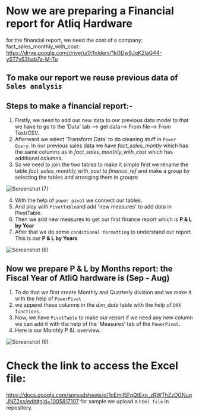 # Now we are preparing a Financial report for Atliq Hardware 
for the financial report, we need the cost of a company:
fact_sales_monthly_with_cost: https://drive.google.com/drive/u/0/folders/1kODw9JqK2IaG44-yST7vS3hab7a-M-Tu

## To make our report we reuse previous data of ```Sales analysis```

## Steps to make a financial report:-
1. Firstly, we need to add our new data to our previous data model to that we have to go to the 'Data' tab --> get data--> From file--> From Text/CSV.
2. Afterward we select 'Transform Data' to do cleaning stuff in `Power Query`. In our previous sales data we have *fact_sales_montly* which has the same columns as in *fact_sales_monthly_with_cost* which has additional columns.
3. So we need to join the two tables to make it simple first we rename the table *fact_sales_monthly_with_cost* to *finance_ref* and make a  group by selecting the tables and arranging them in groups:

![Screenshot (7)](https://github.com/hamant-jagwan/Excel_analysis/assets/117731315/6a017354-8b6e-4e2f-b009-0dbc4bf3e562)

4. With the help of `power pivot` we connect our tables.
5. And play with `PivotTable`and add 'new measures' to add data in PivotTable.
6. Then we add new measures to get our first finance report which is **P & L by Year**
7. After that we do some `conditional formatting` to understand our report. This is our  **P & L by Years**

![Screenshot (8)](https://github.com/hamant-jagwan/Excel_analysis/assets/117731315/9154b446-0bc5-488b-9b49-e266eff4d49f)

## Now we prepare P & L by Months report: the Fiscal Year of AtliQ hardware is (Sep - Aug)

1. To do that we first create Monthly and Quarterly division and we make it with the help of `PowerPivot`
2. we append these columns in the *dim_date* table with the help of `DAX functions`.
3. Now, we have `PivotTable` to make our report if we need any new column we can add it with the help of the 'Measures' tab of the  `PowerPivot`. 
4. Here is our Monthly P &L overview.

![Screenshot (9)](https://github.com/hamant-jagwan/Excel_analysis/assets/117731315/14671173-2da7-4a15-ad36-13c19f40b272)

# Check the link to access the Excel file:
https://docs.google.com/spreadsheets/d/1nEmiI5FqQtExq_zRWThZzDGNuqJNZ2xs/edit#gid=1005817107
for sample we upload a `html file` in repository.



